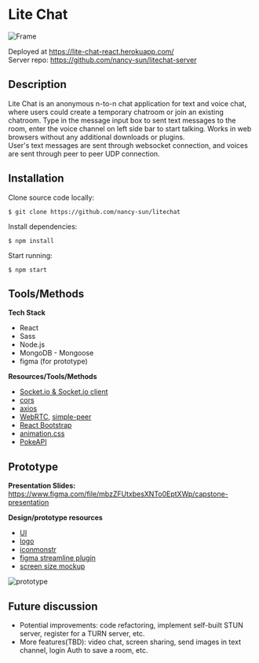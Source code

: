 # Lite Chat

![Frame](https://user-images.githubusercontent.com/99620863/177199682-a2091c25-cc69-46b7-a056-5a2528b1dec7.svg)      
  
Deployed at https://lite-chat-react.herokuapp.com/  
Server repo: https://github.com/nancy-sun/litechat-server
  
## Description
Lite Chat is an anonymous n-to-n chat application for text and voice chat, where users could create a temporary chatroom or join an existing chatroom. Type in the message input box to sent text messages to the room, enter the voice channel on left side bar to start talking. Works in web browsers without any additional downloads or plugins.  
User's text messages are sent through websocket connection, and voices are sent through peer to peer UDP connection. 

## Installation  
Clone source code locally:
```
$ git clone https://github.com/nancy-sun/litechat
```
Install dependencies:
```
$ npm install
```
Start running:
```
$ npm start
```

## Tools/Methods  

**Tech Stack**
* React
* Sass
* Node.js
* MongoDB - Mongoose
* figma (for prototype)

**Resources/Tools/Methods**
* [Socket.io & Socket.io client](https://socket.io/docs/v4/client-api/)
* [cors](https://www.npmjs.com/package/cors)
* [axios](https://axios-http.com/docs/api_intro)
* [WebRTC](https://webrtc.org/getting-started/overview), [simple-peer](https://www.npmjs.com/package/simple-peer)
* [React Bootstrap](https://react-bootstrap.github.io/)
* [animation.css](https://animate.style/)
* [PokeAPI](https://pokeapi.co/)
  
## Prototype  

**Presentation Slides:** https://www.figma.com/file/mbzZFUtxbesXNTo0EptXWp/capstone-presentation

**Design/prototype resources**
* [UI](https://www.figma.com/community/file/818668544591341056)
* [logo](https://www.figma.com/community/file/1088206555564423933)
* [iconmonstr](https://iconmonstr.com/)
* [figma streamline plugin](https://streamline.canny.io/)
* [screen size mockup](https://www.figma.com/community/file/1103958429333309485)
  
![prototype](https://user-images.githubusercontent.com/99620863/177220923-e7ba5244-c4c8-4ee5-99c9-a992e0fc1a87.svg)
  
## Future discussion
* Potential improvements: code refactoring, implement self-built STUN server, register for a TURN server, etc.  
* More features(TBD): video chat, screen sharing, send images in text channel, login Auth to save a room, etc.
